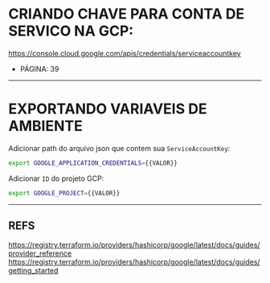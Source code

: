 # CRIANDO CHAVE PARA CONTA DE SERVICO NA GCP:

https://console.cloud.google.com/apis/credentials/serviceaccountkey

- PÁGINA: 39
---
# EXPORTANDO VARIAVEIS DE AMBIENTE

Adicionar path do arquivo json que contem sua `ServiceAccountKey`:
```sh
export GOOGLE_APPLICATION_CREDENTIALS={{VALOR}}

```

Adicionar `ID` do projeto GCP:
```sh
export GOOGLE_PROJECT={{VALOR}}
```
---
## REFS

https://registry.terraform.io/providers/hashicorp/google/latest/docs/guides/provider_reference
https://registry.terraform.io/providers/hashicorp/google/latest/docs/guides/getting_started
